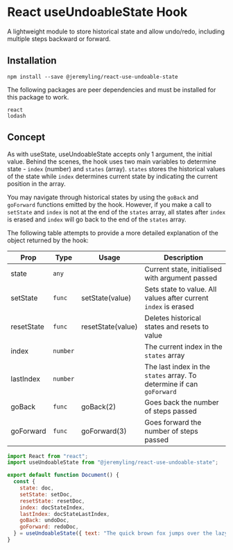 # React useUndoableState Hook

A lightweight module to store historical state and allow undo/redo, including multiple steps backward or forward.

## Installation

```
npm install --save @jeremyling/react-use-undoable-state
```

The following packages are peer dependencies and must be installed for this package to work.

```
react
lodash
```

## Concept

As with useState, useUndoableState accepts only 1 argument, the initial value. Behind the scenes, the hook uses two main variables to determine state - `index` (number) and `states` (array). `states` stores the historical values of the state while `index` determines current state by indicating the current position in the array.

You may navigate through historical states by using the `goBack` and `goForward` functions emitted by the hook. However, if you make a call to `setState` and `index` is not at the end of the `states` array, all states after `index` is erased and `index` will go back to the end of the `states` array.

The following table attempts to provide a more detailed explanation of the object returned by the hook:

| Prop       | Type     | Usage             | Description                                                           |
| ---------- | -------- | ----------------- | --------------------------------------------------------------------- |
| state      | `any`    |                   | Current state, initialised with argument passed                       |
| setState   | `func`   | setState(value)   | Sets state to value. All values after current `index` is erased       |
| resetState | `func`   | resetState(value) | Deletes historical states and resets to value                         |
| index      | `number` |                   | The current index in the `states` array                               |
| lastIndex  | `number` |                   | The last index in the `states` array. To determine if can `goForward` |
| goBack     | `func`   | goBack(2)         | Goes back the number of steps passed                                  |
| goForward  | `func`   | goForward(3)      | Goes forward the number of steps passed                               |

```js
import React from "react";
import useUndoableState from "@jeremyling/react-use-undoable-state";

export default function Document() {
  const {
    state: doc,
    setState: setDoc,
    resetState: resetDoc,
    index: docStateIndex,
    lastIndex: docStateLastIndex,
    goBack: undoDoc,
    goForward: redoDoc,
  } = useUndoableState({ text: "The quick brown fox jumps over the lazy dog" });
}
```
